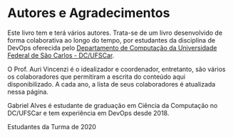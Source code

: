 # Autores e Agradecimentos

Este livro tem e terá vários autores. Trata-se de um livro desenvolvido de forma colaborativa ao longo do tempo, por estudantes da disciplina de DevOps oferecida pelo [Departamento de Computação da Universidade Federal de São Carlos - DC/UFSCar](https://site.dc.ufscar.br/).

O Prof. Auri Vincenzi é o idealizador e coordenador, entretanto, são vários os colaboradores que permitiram a escrita do conteúdo aqui disponibilizado. A cada ano, a lista de seus colaboradores é atualizada nessa página.

Gabriel Alves é estudante de graduação em Ciência da Computação no DC/UFSCar e tem experiência em DevOps desde 2018.

Estudantes da Turma de 2020
